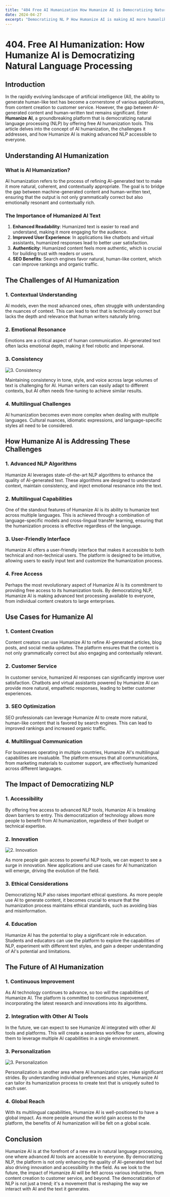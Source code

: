 ```yaml
---
title: "404 Free AI Humanization How Humanize AI is Democratizing Natural Language Processing"
date: 2024-04-27
excerpt: "Democratizing NL P How Humanize AI is making AI more humanlike and accessible for all"
---
```


# 404. Free AI Humanization: How Humanize AI is Democratizing Natural Language Processing

## Introduction

In the rapidly evolving landscape of artificial intelligence (AI), the ability to generate human-like text has become a cornerstone of various applications, from content creation to customer service. However, the gap between AI-generated content and human-written text remains significant. Enter **Humanize AI**, a groundbreaking platform that is democratizing natural language processing (NLP) by offering free AI humanization tools. This article delves into the concept of AI humanization, the challenges it addresses, and how Humanize AI is making advanced NLP accessible to everyone.

## Understanding AI Humanization

### What is AI Humanization?

AI humanization refers to the process of refining AI-generated text to make it more natural, coherent, and contextually appropriate. The goal is to bridge the gap between machine-generated content and human-written text, ensuring that the output is not only grammatically correct but also emotionally resonant and contextually rich.

### The Importance of Humanized AI Text

1. **Enhanced Readability**: Humanized text is easier to read and understand, making it more engaging for the audience.
2. **Improved User Experience**: In applications like chatbots and virtual assistants, humanized responses lead to better user satisfaction.
3. **Authenticity**: Humanized content feels more authentic, which is crucial for building trust with readers or users.
4. **SEO Benefits**: Search engines favor natural, human-like content, which can improve rankings and organic traffic.

## The Challenges of AI Humanization

### 1. Contextual Understanding

AI models, even the most advanced ones, often struggle with understanding the nuances of context. This can lead to text that is technically correct but lacks the depth and relevance that human writers naturally bring.

### 2. Emotional Resonance

Emotions are a critical aspect of human communication. AI-generated text often lacks emotional depth, making it feel robotic and impersonal.

### 3. Consistency

![3. Consistency](/images/16.jpeg)


Maintaining consistency in tone, style, and voice across large volumes of text is challenging for AI. Human writers can easily adapt to different contexts, but AI often needs fine-tuning to achieve similar results.

### 4. Multilingual Challenges

AI humanization becomes even more complex when dealing with multiple languages. Cultural nuances, idiomatic expressions, and language-specific styles all need to be considered.

## How Humanize AI is Addressing These Challenges

### 1. Advanced NLP Algorithms

Humanize AI leverages state-of-the-art NLP algorithms to enhance the quality of AI-generated text. These algorithms are designed to understand context, maintain consistency, and inject emotional resonance into the text.

### 2. Multilingual Capabilities

One of the standout features of Humanize AI is its ability to humanize text across multiple languages. This is achieved through a combination of language-specific models and cross-lingual transfer learning, ensuring that the humanization process is effective regardless of the language.

### 3. User-Friendly Interface

Humanize AI offers a user-friendly interface that makes it accessible to both technical and non-technical users. The platform is designed to be intuitive, allowing users to easily input text and customize the humanization process.

### 4. Free Access

Perhaps the most revolutionary aspect of Humanize AI is its commitment to providing free access to its humanization tools. By democratizing NLP, Humanize AI is making advanced text processing available to everyone, from individual content creators to large enterprises.

## Use Cases for Humanize AI

### 1. Content Creation

Content creators can use Humanize AI to refine AI-generated articles, blog posts, and social media updates. The platform ensures that the content is not only grammatically correct but also engaging and contextually relevant.

### 2. Customer Service

In customer service, humanized AI responses can significantly improve user satisfaction. Chatbots and virtual assistants powered by Humanize AI can provide more natural, empathetic responses, leading to better customer experiences.

### 3. SEO Optimization

SEO professionals can leverage Humanize AI to create more natural, human-like content that is favored by search engines. This can lead to improved rankings and increased organic traffic.

### 4. Multilingual Communication

For businesses operating in multiple countries, Humanize AI's multilingual capabilities are invaluable. The platform ensures that all communications, from marketing materials to customer support, are effectively humanized across different languages.

## The Impact of Democratizing NLP

### 1. Accessibility

By offering free access to advanced NLP tools, Humanize AI is breaking down barriers to entry. This democratization of technology allows more people to benefit from AI humanization, regardless of their budget or technical expertise.

### 2. Innovation

![2. Innovation](/images/23.jpeg)


As more people gain access to powerful NLP tools, we can expect to see a surge in innovation. New applications and use cases for AI humanization will emerge, driving the evolution of the field.

### 3. Ethical Considerations

Democratizing NLP also raises important ethical questions. As more people use AI to generate content, it becomes crucial to ensure that the humanization process maintains ethical standards, such as avoiding bias and misinformation.

### 4. Education

Humanize AI has the potential to play a significant role in education. Students and educators can use the platform to explore the capabilities of NLP, experiment with different text styles, and gain a deeper understanding of AI's potential and limitations.

## The Future of AI Humanization

### 1. Continuous Improvement

As AI technology continues to advance, so too will the capabilities of Humanize AI. The platform is committed to continuous improvement, incorporating the latest research and innovations into its algorithms.

### 2. Integration with Other AI Tools

In the future, we can expect to see Humanize AI integrated with other AI tools and platforms. This will create a seamless workflow for users, allowing them to leverage multiple AI capabilities in a single environment.

### 3. Personalization

![3. Personalization](/images/21.jpeg)


Personalization is another area where AI humanization can make significant strides. By understanding individual preferences and styles, Humanize AI can tailor its humanization process to create text that is uniquely suited to each user.

### 4. Global Reach

With its multilingual capabilities, Humanize AI is well-positioned to have a global impact. As more people around the world gain access to the platform, the benefits of AI humanization will be felt on a global scale.

## Conclusion

Humanize AI is at the forefront of a new era in natural language processing, one where advanced AI tools are accessible to everyone. By democratizing NLP, the platform is not only enhancing the quality of AI-generated text but also driving innovation and accessibility in the field. As we look to the future, the impact of Humanize AI will be felt across various industries, from content creation to customer service, and beyond. The democratization of NLP is not just a trend; it's a movement that is reshaping the way we interact with AI and the text it generates.
